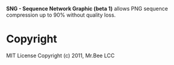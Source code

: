 **SNG - Sequence Network Graphic (beta 1)** allows PNG sequence compression up to 90% without quality loss.   

Copyright
=============
MIT License
Copyright (c) 2011, Mr.Bee LCC